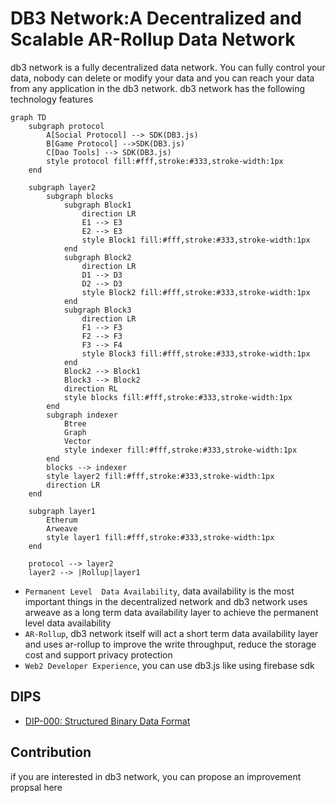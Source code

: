 # DB3 Network:A Decentralized and Scalable AR-Rollup Data Network




db3 network is a fully decentralized data network. You can fully control your data, nobody can delete or modify your data and you can reach your data from any application in the db3 network. db3 network has the following technology features
```mermaid
graph TD
    subgraph protocol
        A[Social Protocol] --> SDK(DB3.js)
        B[Game Protocol] -->SDK(DB3.js)
        C[Dao Tools] --> SDK(DB3.js)
        style protocol fill:#fff,stroke:#333,stroke-width:1px
    end

    subgraph layer2
        subgraph blocks
            subgraph Block1
                direction LR
                E1 --> E3
                E2 --> E3
                style Block1 fill:#fff,stroke:#333,stroke-width:1px
            end
            subgraph Block2
                direction LR
                D1 --> D3
                D2 --> D3
                style Block2 fill:#fff,stroke:#333,stroke-width:1px
            end
            subgraph Block3
                direction LR
                F1 --> F3
                F2 --> F3
                F3 --> F4
                style Block3 fill:#fff,stroke:#333,stroke-width:1px
            end
            Block2 --> Block1
            Block3 --> Block2
            direction RL
            style blocks fill:#fff,stroke:#333,stroke-width:1px
        end
        subgraph indexer
            Btree
            Graph
            Vector
            style indexer fill:#fff,stroke:#333,stroke-width:1px
        end
        blocks --> indexer
        style layer2 fill:#fff,stroke:#333,stroke-width:1px
        direction LR
    end

    subgraph layer1
        Etherum
        Arweave
        style layer1 fill:#fff,stroke:#333,stroke-width:1px
    end

    protocol --> layer2
    layer2 --> |Rollup|layer1
```

* `Permanent Level  Data Availability`, data availability is the most important things in the decentralized network and db3 network uses arweave as a long term data availability layer to achieve the permanent level data availability
* `AR-Rollup`, db3 network itself will act a short term data availability layer and uses ar-rollup to improve the write throughput, reduce the storage cost and support privacy protection
* `Web2 Developer Experience`, you can use db3.js like using firebase sdk

## DIPS

* [DIP-000: Structured Binary Data Format](./dips/dip-000.md)

## Contribution

if you are interested in db3 network, you can propose an improvement propsal here
